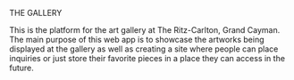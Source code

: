 THE GALLERY

This is the platform for the art gallery at The Ritz-Carlton, Grand Cayman. The main purpose of this web app is to showcase the artworks being displayed at the gallery as well as creating a site where people can place inquiries or just store their favorite pieces in a place they can access in the future.
